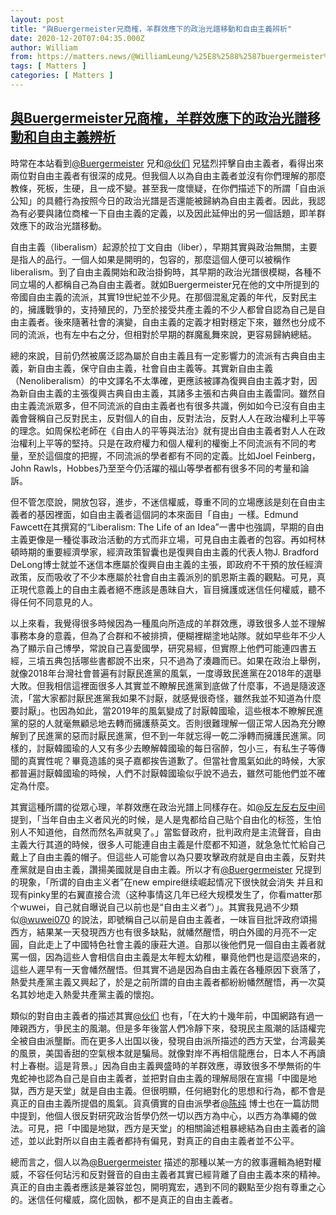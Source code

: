 ```yaml
---
layout: post
title: "與Buergermeister兄商榷，羊群效應下的政治光譜移動和自由主義辨析"
date: 2020-12-20T07:04:35.000Z
author: William
from: https://matters.news/@WilliamLeung/%25E8%2588%2587buergermeister%25E5%2585%2584%25E5%2595%2586%25E6%25A6%25B7-%25E7%25BE%258A%25E7%25BE%25A4%25E6%2595%2588%25E6%2587%2589%25E4%25B8%258B%25E7%259A%2584%25E6%2594%25BF%25E6%25B2%25BB%25E5%2585%2589%25E8%25AD%259C%25E7%25A7%25BB%25E5%258B%2595%25E5%2592%258C%25E8%2587%25AA%25E7%2594%25B1%25E4%25B8%25BB%25E7%25BE%25A9%25E8%25BE%25A8%25E6%259E%2590-bafyreian7qy7pjnp6gt66zzzhdjlacjk6aszr77n5ec5kb3ilodg7z7xtm
tags: [ Matters ]
categories: [ Matters ]
---
```

<!--1608447875000-->
[與Buergermeister兄商榷，羊群效應下的政治光譜移動和自由主義辨析](https://matters.news/@WilliamLeung/%25E8%2588%2587buergermeister%25E5%2585%2584%25E5%2595%2586%25E6%25A6%25B7-%25E7%25BE%258A%25E7%25BE%25A4%25E6%2595%2588%25E6%2587%2589%25E4%25B8%258B%25E7%259A%2584%25E6%2594%25BF%25E6%25B2%25BB%25E5%2585%2589%25E8%25AD%259C%25E7%25A7%25BB%25E5%258B%2595%25E5%2592%258C%25E8%2587%25AA%25E7%2594%25B1%25E4%25B8%25BB%25E7%25BE%25A9%25E8%25BE%25A8%25E6%259E%2590-bafyreian7qy7pjnp6gt66zzzhdjlacjk6aszr77n5ec5kb3ilodg7z7xtm)
------

<div>
<p>時常在本站看到<a class="mention" href="https://matters.news/@Burgermeistr" target="_blank" data-display-name="Buergermeister" data-user-name="Burgermeistr" data-id="VXNlcjo0NDUyMA">﻿<span>@Buergermeister</span>﻿</a> 兄和<a class="mention" href="https://matters.news/@264492125" target="_blank" data-display-name="伙们" data-user-name="264492125" data-id="VXNlcjoyOTQ0MQ">﻿<span>@伙们</span>﻿</a> 兄猛烈抨擊自由主義者，看得出來兩位對自由主義者有很深的成見。但我個人以為自由主義者並沒有你們理解的那麼教條，死板，生硬，且一成不變。甚至我一度懷疑，在你們描述下的所謂「自由派公知」的具體行為按照今日的政治光譜是否還能被歸納為自由主義者。因此，我認為有必要與諸位商榷一下自由主義的定義，以及因此延伸出的另一個話題，即羊群效應下的政治光譜移動。</p><p>自由主義（liberalism）起源於拉丁文自由（liber），早期其實與政治無關，主要是指人的品行。一個人如果是開明的，包容的，那麼這個人便可以被稱作liberalism。到了自由主義開始和政治掛鉤時，其早期的政治光譜很模糊，各種不同立場的人都稱自己為自由主義者。就如Buergermeister兄在他的文中所提到的帝國自由主義的流派，其實19世紀並不少見。在那個混亂定義的年代，反對民主的，擁護戰爭的，支持殖民的，乃至於接受共產主義的不少人都曾自認為自己是自由主義者。後來隨著社會的演變，自由主義的定義才相對穩定下來，雖然也分成不同的流派，也有左中右之分，但相對於早期的群魔亂舞來說，更容易歸納總結。</p><p>總的來說，目前仍然被廣泛認為屬於自由主義且有一定影響力的流派有古典自由主義，新自由主義，保守自由主義，社會自由主義等。其實新自由主義（Nenoliberalism）的中文譯名不太準確，更應該被譯為復興自由主義才對，因為新自由主義的主張復興古典自由主義，其諸多主張和古典自由主義雷同。雖然自由主義流派眾多，但不同流派的自由主義者也有很多共識，例如如今已沒有自由主義會聲稱自己反對民主，反對個人的自由，反對法治，反對人人在政治權利上平等的理念。如周保松老師在《自由人的平等與法治》就有提出自由主義者對人人在政治權利上平等的堅持。只是在政府權力和個人權利的權衡上不同流派有不同的考量，至於這個度的把握，不同流派的學者都有不同的定義。比如Joel Feinberg，John Rawls，Hobbes乃至至今仍活躍的福山等學者都有很多不同的考量和論訴。</p><p>但不管怎麼說，開放包容，進步，不迷信權威，尊重不同的立場應該是刻在自由主義者的基因裡面，如自由主義者這個詞的本來面目「自由」一樣。Edmund Fawcett在其撰寫的“Liberalism: The Life of an Idea”一書中也強調，早期的自由主義更像是一種從事政治活動的方式而非立場，可見自由主義者的包容。再如柯林頓時期的重要經濟學家，經濟政策智囊也是復興自由主義的代表人物J. Bradford DeLong博士就並不迷信本應屬於復興自由主義的主張，即政府不干預的放任經濟政策，反而吸收了不少本應屬於社會自由主義派別的凱恩斯主義的觀點。可見，真正現代意義上的自由主義者絕不應該是愚昧自大，盲目擁護或迷信任何權威，聽不得任何不同意見的人。</p><p>以上來看，我覺得很多時候因為一種風向所造成的羊群效應，導致很多人並不理解事務本身的意義，但為了合群和不被排擠，便糊裡糊塗地站隊。就如早些年不少人為了顯示自己博學，常說自己喜愛國學，研究易經，但實際上他們可能連四書五經，三墳五典包括哪些書都說不出來，只不過為了湊趣而已。如果在政治上舉例，就像2018年台灣社會普遍有討厭民進黨的風氣，一度導致民進黨在2018年的選舉大敗。但我相信這裡面很多人其實並不瞭解民進黨到底做了什麼事，不過是隨波逐流，「當大家都討厭民進黨我如果不討厭，就感覺很奇怪，雖然我並不知道為什麼要討厭」。也因為如此，當2019年的風氣變成了討厭韓國瑜，這些根本不瞭解民進黨的惡的人就毫無顧忌地去轉而擁護蔡英文。否則很難理解一個正常人因為充分瞭解到了民進黨的惡而討厭民進黨，但不到一年就忘得一乾二淨轉而擁護民進黨。同樣的，討厭韓國瑜的人又有多少去瞭解韓國瑜的每日宿醉，包小三，有私生子等傳聞的真實性呢？畢竟造謠的吳子嘉都挨告道歉了。但當社會風氣如此的時候，大家都普遍討厭韓國瑜的時候，人們不討厭韓國瑜似乎說不過去，雖然可能他們並不確定為什麼。</p><p>其實這種所謂的從眾心理，羊群效應在政治光譜上同樣存在。如<a class="mention" href="https://matters.news/@gu1943" target="_blank" data-display-name="反左反右反中间" data-user-name="gu1943" data-id="VXNlcjo1MTA3OA">﻿<span>@反左反右反中间</span>﻿</a> 提到，「当年自由主义者风光的时候，是人是鬼都给自己贴个自由化的标签，生怕别人不知道他，自然而然名声就臭了。」當監督政府，批判政府是主流聲音，自由主義大行其道的時候，很多人可能連自由主義是什麼都不知道，就急急忙忙給自己戴上了自由主義的帽子。但這些人可能會以為只要攻擊政府就是自由主義，反對共產黨就是自由主義，讚揚美國就是自由主義。所以才有<a class="mention" href="https://matters.news/@Burgermeistr" target="_blank" data-display-name="Buergermeister" data-user-name="Burgermeistr" data-id="VXNlcjo0NDUyMA">﻿<span>@Buergermeister</span>﻿</a> 兄提到的現象，「所谓的自由主义者”在new empire继续崛起情况下很快就会消失 并且和现有pinky里的右翼直接合流（这种事情这几年已经大规模发生了，你看matter那个wuwei，自己就自曝说自己以前也是“自由主义者”）」。其實我見過不少類似<a class="mention" href="https://matters.news/@wuwei007" target="_blank" data-display-name="wuwei070" data-user-name="wuwei007" data-id="VXNlcjoxOTE1OA">﻿<span>@wuwei070</span>﻿</a> 的說法，即號稱自己以前是自由主義者，一味盲目批評政府頌揚西方，結果某一天發現西方也有很多缺點，就幡然醒悟，明白外國的月亮不一定圓，自此走上了中國特色社會主義的康莊大道。自那以後他們見一個自由主義者就罵一個，因為這些人會相信自由主義是太年輕太幼稚，畢竟他們也是這麼過來的，這些人遲早有一天會幡然醒悟。但其實不過是因為自由主義在各種原因下衰落了，熱愛共產黨主義又興起了，於是之前所謂的自由主義者都紛紛幡然醒悟，再一次莫名其妙地走入熱愛共產黨主義的懷抱。</p><p>類似的對自由主義者的描述其實<a class="mention" href="https://matters.news/@264492125" target="_blank" data-display-name="伙们" data-user-name="264492125" data-id="VXNlcjoyOTQ0MQ">﻿<span>@伙们</span>﻿</a> 也有，「在大約十幾年前，中国網路有過一陣親西方，爭民主的風潮。但是多年後當人們冷靜下來，發現民主風潮的話語權完全被自由派壟斷。而在更多人出国以後，發現自由派所描述的西方天堂，台湾最美的風景，美国香甜的空氣根本就是騙局。就像對岸不再相信龍應台，日本人不再讀村上春樹。這是背景。」因為自由主義興盛時的羊群效應，導致很多不學無術的牛鬼蛇神也認為自己是自由主義者，並把對自由主義的理解局限在宣揚「中國是地獄，西方是天堂」就是自由主義。但很明顯，任何絕對化的思想和行為，都不會是真正的自由主義所提倡的風氣。貨真價實的自由派學者<a class="mention" href="https://matters.news/@byron808" target="_blank" data-display-name="陈纯" data-user-name="byron808" data-id="VXNlcjo3OQ">﻿<span>@陈纯</span>﻿</a> 博士也在一篇訪問中提到，他個人很反對研究政治哲學仍然一切以西方為中心，以西方為準繩的做法。可見，把「中國是地獄，西方是天堂」的相關論述粗暴總結為自由主義者的論述，並以此對所以自由主義者都持有偏見，對真正的自由主義者並不公平。</p><p>總而言之，個人以為<a class="mention" href="https://matters.news/@Burgermeistr" target="_blank" data-display-name="Buergermeister" data-user-name="Burgermeistr" data-id="VXNlcjo0NDUyMA">﻿<span>@Buergermeister</span>﻿</a> 描述的那種以某一方的敘事邏輯為絕對權威，不容任何玷污和反對聲音的自由主義者其實已經背離了自由主義本來的精神。真正的自由主義者應該是兼容並包，開明寬宏，遇到不同的觀點至少抱有尊重之心的。迷信任何權威，腐化固執，都不是真正的自由主義者。</p>
</div>
